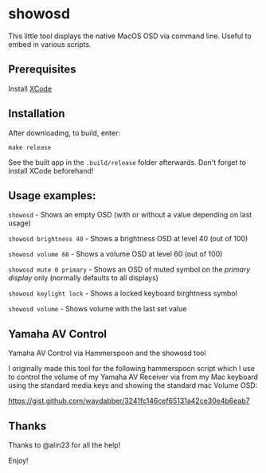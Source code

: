 # showosd

This little tool displays the native MacOS OSD via command line. Useful to embed in various scripts.

## Prerequisites

Install [XCode](https://developer.apple.com/xcode/)

## Installation

After downloading, to build, enter:

    make release

See the built app in the `.build/release` folder afterwards. Don't forget to install XCode beforehand!

## Usage examples:
            
`showosd` - Shows an empty OSD (with or without a value depending on last usage)

`showosd brightness 40` - Shows a brightness OSD at level 40 (out of 100)

`showosd volume 60` - Shows a volume OSD at level 60 (out of 100)

`showosd mute 0 primary` - Shows an OSD of muted symbol on the *primary display* only (normally defaults to all displays)

`showosd keylight lock` - Shows a locked keyboard birghtness symbol

`showosd volume` - Shows volume with the last set value

## Yamaha AV Control

Yamaha AV Control via Hammerspoon and the showosd tool

I originally made this tool for the following hammerspoon script which I use to control the volume of my Yamaha AV Receiver via from my Mac keyboard using the standard media keys and showing the standard mac Volume OSD:

https://gist.github.com/waydabber/3241fc146cef65131a42ce30e4b6eab7

## Thanks

Thanks to @alin23 for all the help!

Enjoy!
